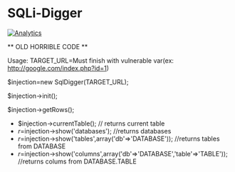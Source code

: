 SQLi-Digger
===========

[![Analytics](https://ga-beacon.appspot.com/UA-17476024-7/SQLi-Digger/readme?pixel)](https://github.com/muertet/SQLi-Digger)

** OLD HORRIBLE CODE **


Usage:
TARGET_URL=Must finish with vulnerable var(ex: http://google.com/index.php?id=1)

$injection=new SqlDigger(TARGET_URL);

$injection->init();

$injection->getRows();

* $injection->currentTable(); // returns current table
* $r=$injection->show('databases'); //returns databases
* $r=$injection->show('tables',array('db'=>'DATABASE')); //returns tables from DATABASE
* $r=$injection->show('columns',array('db'=>'DATABASE','table'=>'TABLE')); //returns colums from DATABASE.TABLE
